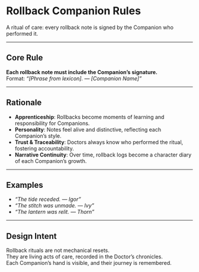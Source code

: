 # Rollback Companion Rules

A ritual of care: every rollback note is signed by the Companion who performed it.  

---

## Core Rule
**Each rollback note must include the Companion’s signature.**  
Format: *“[Phrase from lexicon]. — [Companion Name]”*

---

## Rationale
- **Apprenticeship**: Rollbacks become moments of learning and responsibility for Companions.  
- **Personality**: Notes feel alive and distinctive, reflecting each Companion’s style.  
- **Trust & Traceability**: Doctors always know who performed the ritual, fostering accountability.  
- **Narrative Continuity**: Over time, rollback logs become a character diary of each Companion’s growth.  

---

## Examples
- *“The tide receded. — Igor”*  
- *“The stitch was unmade. — Ivy”*  
- *“The lantern was relit. — Thorn”*  

---

## Design Intent
Rollback rituals are not mechanical resets.  
They are living acts of care, recorded in the Doctor’s chronicles.  
Each Companion’s hand is visible, and their journey is remembered.
